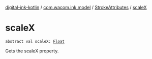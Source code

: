 [digital-ink-kotlin](../../index.md) / [com.wacom.ink.model](../index.md) / [StrokeAttributes](index.md) / [scaleX](./scale-x.md)

# scaleX

`abstract val scaleX: `[`Float`](https://kotlinlang.org/api/latest/jvm/stdlib/kotlin/-float/index.html)

Gets the scaleX property.

